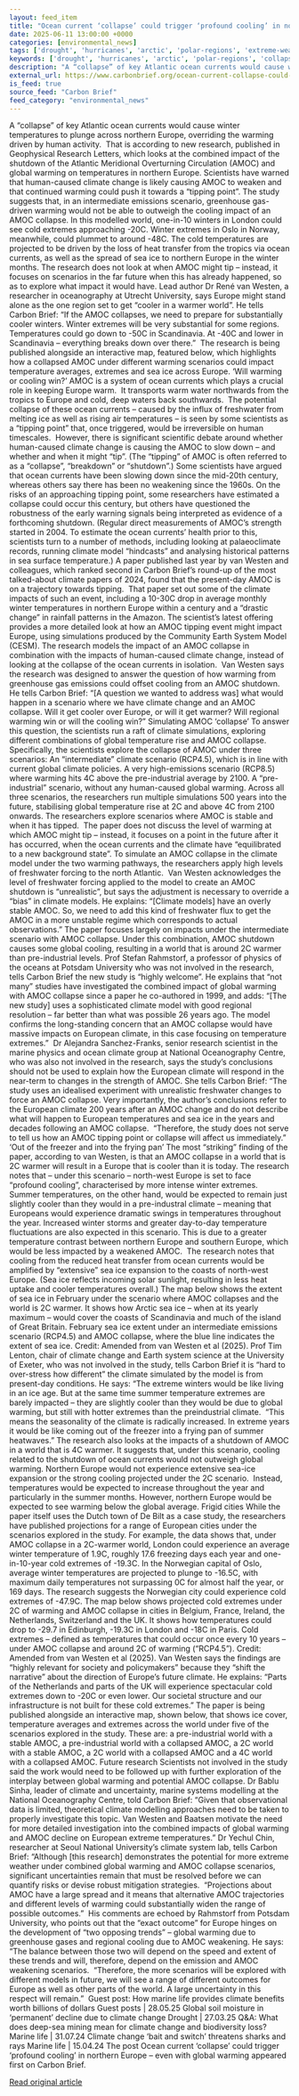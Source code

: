 ```yaml
---
layout: feed_item
title: "Ocean current ‘collapse’ could trigger ‘profound cooling’ in northern Europe – even with global warming"
date: 2025-06-11 13:00:00 +0000
categories: [environmental_news]
tags: ['drought', 'hurricanes', 'arctic', 'polar-regions', 'extreme-weather', 'renewable-energy', 'heatwave', 'amazon', 'public-health', 'water-crisis']
keywords: ['drought', 'hurricanes', 'arctic', 'polar-regions', 'collapse', 'extreme-weather', 'current', 'ocean']
description: "A “collapse” of key Atlantic ocean currents would cause winter temperatures to plunge across northern Europe, overriding the warming driven by human activity"
external_url: https://www.carbonbrief.org/ocean-current-collapse-could-trigger-profound-cooling-in-northern-europe-even-with-global-warming/
is_feed: true
source_feed: "Carbon Brief"
feed_category: "environmental_news"
---
```


A “collapse” of key Atlantic ocean currents would cause winter temperatures to plunge across northern Europe, overriding the warming driven by human activity.&nbsp; That is according to new research, published in Geophysical Research Letters, which looks at the combined impact of the shutdown of the Atlantic Meridional Overturning Circulation (AMOC) and global warming on temperatures in northern Europe. Scientists have warned that human-caused climate change is likely causing AMOC to weaken and that continued warming could push it towards a “tipping point”. The study suggests that, in an intermediate emissions scenario, greenhouse gas-driven warming would not be able to outweigh the cooling impact of an AMOC collapse. In this modelled world, one-in-10 winters in London could see cold extremes approaching -20C. Winter extremes in Oslo in Norway, meanwhile, could plummet to around -48C. The cold temperatures are projected to be driven by the loss of heat transfer from the tropics via ocean currents, as well as the spread of sea ice to northern Europe in the winter months. The research does not look at when AMOC might tip – instead, it focuses on scenarios in the far future when this has already happened, so as to explore what impact it would have. Lead author Dr René van Westen, a researcher in oceanography at Utrecht University, says Europe might stand alone as the one region set to get “cooler in a warmer world”. He tells Carbon Brief: “If the AMOC collapses, we need to prepare for substantially cooler winters. Winter extremes will be very substantial for some regions. Temperatures could go down to -50C in Scandinavia. At -40C and lower in Scandinavia – everything breaks down over there.”&nbsp; The research is being published alongside an interactive map, featured below, which highlights how a collapsed AMOC under different warming scenarios could impact temperature averages, extremes and sea ice across Europe. ‘Will warming or cooling win?’ AMOC is a system of ocean currents which plays a crucial role in keeping Europe warm.&nbsp; It transports warm water northwards from the tropics to Europe and cold, deep waters back southwards.&nbsp; The potential collapse of these ocean currents – caused by the influx of freshwater from melting ice as well as rising air temperatures – is seen by some scientists as a “tipping point” that, once triggered, would be irreversible on human timescales.&nbsp; However, there is significant scientific debate around whether human-caused climate change is causing the AMOC to slow down – and whether and when it might “tip”. (The “tipping” of AMOC is often referred to as a “collapse”, “breakdown” or “shutdown”.) Some scientists have argued that ocean currents have been slowing down since the mid-20th century, whereas others say there has been no weakening since the 1960s. On the risks of an approaching tipping point, some researchers have estimated a collapse could occur this century, but others have questioned the robustness of the early warning signals being interpreted as evidence of a forthcoming shutdown. (Regular direct measurements of AMOC’s strength started in 2004. To estimate the ocean currents’ health prior to this, scientists turn to a number of methods, including looking at palaeoclimate records, running climate model “hindcasts” and analysing historical patterns in sea surface temperature.) A paper published last year by van Westen and colleagues, which ranked second in Carbon Brief’s round-up of the most talked-about climate papers of 2024, found that the present-day AMOC is on a trajectory towards tipping.&nbsp; That paper set out some of the climate impacts of such an event, including a 10-30C drop in average monthly winter temperatures in northern Europe within a century and a “drastic change” in rainfall patterns in the Amazon. The scientist’s latest offering provides a more detailed look at how an AMOC tipping event might impact Europe, using simulations produced by the Community Earth System Model (CESM). The research models the impact of an AMOC collapse in combination with the impacts of human-caused climate change, instead of looking at the collapse of the ocean currents in isolation.&nbsp; Van Westen says the research was designed to answer the question of how warming from greenhouse gas emissions could offset cooling from an AMOC shutdown. He tells Carbon Brief: “[A question we wanted to address was] what would happen in a scenario where we have climate change and an AMOC collapse. Will it get cooler over Europe, or will it get warmer? Will regional warming win or will the cooling win?” Simulating AMOC ‘collapse’ To answer this question, the scientists run a raft of climate simulations, exploring different combinations of global temperature rise and AMOC collapse.&nbsp;&nbsp;&nbsp; Specifically, the scientists explore the collapse of AMOC under three scenarios: An “intermediate” climate scenario (RCP4.5), which is in line with current global climate policies. A very high-emissions scenario (RCP8.5) where warming hits 4C above the pre-industrial average by 2100. A “pre-industrial” scenario, without any human-caused global warming. Across all three scenarios, the researchers run multiple simulations 500 years into the future, stabilising global temperature rise at 2C and above 4C from 2100 onwards. The researchers explore scenarios where AMOC is stable and when it has tipped.&nbsp; The paper does not discuss the level of warming at which AMOC might tip – instead, it focuses on a point in the future after it has occurred, when the ocean currents and the climate have “equilibrated to a new background state”. To simulate an AMOC collapse in the climate model under the two warming pathways, the researchers apply high levels of freshwater forcing to the north Atlantic.&nbsp; Van Westen acknowledges the level of freshwater forcing applied to the model to create an AMOC shutdown is “unrealistic”, but says the adjustment is necessary to override a “bias” in climate models. He explains: “[Climate models] have an overly stable AMOC. So, we need to add this kind of freshwater flux to get the AMOC in a more unstable regime which corresponds to actual observations.” The paper focuses largely on impacts under the intermediate scenario with AMOC collapse. Under this combination, AMOC shutdown causes some global cooling, resulting in a world that is around 2C warmer than pre-industrial levels. Prof Stefan Rahmstorf, a professor of physics of the oceans at Potsdam University who was not involved in the research, tells Carbon Brief the new study is “highly welcome”. He explains that “not many” studies have investigated the combined impact of global warming with AMOC collapse since a paper he co-authored in 1999, and adds: “[The new study] uses a sophisticated climate model with good regional resolution – far better than what was possible 26 years ago. The model confirms the long-standing concern that an AMOC collapse would have massive impacts on European climate, in this case focusing on temperature extremes.”&nbsp; Dr Alejandra Sanchez-Franks, senior research scientist in the marine physics and ocean climate group at National Oceanography Centre, who was also not involved in the research, says the study’s conclusions should not be used to explain how the European climate will respond in the near-term to changes in the strength of AMOC. She tells Carbon Brief: “The study uses an idealised experiment with unrealistic freshwater changes to force an AMOC collapse. Very importantly, the author’s conclusions refer to the European climate 200 years after an AMOC change and do not describe what will happen to European temperatures and sea ice in the years and decades following an AMOC collapse.&nbsp; “Therefore, the study does not serve to tell us how an AMOC tipping point or collapse will affect us immediately.” ‘Out of the freezer and into the frying pan’ The most “striking” finding of the paper, according to van Westen, is that an AMOC collapse in a world that is 2C warmer will result in a Europe that is cooler than it is today. The research notes that – under this scenario – north-west Europe is set to face &#8220;profound cooling”, characterised by more intense winter extremes.&nbsp; Summer temperatures, on the other hand, would be expected to remain just slightly cooler than they would in a pre-industral climate – meaning that Europeans would experience dramatic swings in temperatures throughout the year. Increased winter storms and greater day-to-day temperature fluctuations are also expected in this scenario. This is due to a greater temperature contrast between northern Europe and southern Europe, which would be less impacted by a weakened AMOC.&nbsp; The research notes that cooling from the reduced heat transfer from ocean currents would be amplified by “extensive” sea ice expansion to the coasts of north-west Europe. (Sea ice reflects incoming solar sunlight, resulting in less heat uptake and cooler temperatures overall.) The map below shows the extent of sea ice in February under the scenario where AMOC collapses and the world is 2C warmer. It shows how Arctic sea ice – when at its yearly maximum – would cover the coasts of Scandinavia and much of the island of Great Britain. February sea ice extent under an intermediate emissions scenario (RCP4.5) and AMOC collapse, where the blue line indicates the extent of sea ice. Credit: Amended from van Westen et al (2025). Prof Tim Lenton, chair of climate change and Earth system science at the University of Exeter, who was not involved in the study, tells Carbon Brief it is “hard to over-stress how different” the climate simulated by the model is from present-day conditions. He says: “The extreme winters would be like living in an ice age. But at the same time summer temperature extremes are barely impacted – they are slightly cooler than they would be due to global warming, but still with hotter extremes than the preindustrial climate.&nbsp; “This means the seasonality of the climate is radically increased. In extreme years it would be like coming out of the freezer into a frying pan of summer heatwaves.” The research also looks at the impacts of a shutdown of AMOC in a world that is 4C warmer. It suggests that, under this scenario, cooling related to the shutdown of ocean currents would not outweigh global warming. Northern Europe would not experience extensive sea-ice expansion or the strong cooling projected under the 2C scenario.&nbsp; Instead, temperatures would be expected to increase throughout the year and particularly in the summer months. However, northern Europe would be expected to see warming below the global average. Frigid cities While the paper itself uses the Dutch town of De Bilt as a case study, the researchers have published projections for a range of European cities under the scenarios explored in the study. For example, the data shows that, under AMOC collapse in a 2C-warmer world, London could experience an average winter temperature of 1.9C, roughly 17.6 freezing days each year and one-in-10-year cold extremes of -19.3C. In the Norwegian capital of Oslo, average winter temperatures are projected to plunge to -16.5C, with maximum daily temperatures not surpassing 0C for almost half the year, or 169 days. The research suggests the Norwegian city could experience cold extremes of -47.9C. The map below shows projected cold extremes under 2C of warming and AMOC collapse in cities in Belgium, France, Ireland, the Netherlands, Switzerland and the UK. It shows how temperatures could drop to -29.7 in Edinburgh, -19.3C in London and -18C in Paris. Cold extremes – defined as temperatures that could occur once every 10 years – under AMOC collapse and around 2C of warming (“RCP4.5”). Credit: Amended from van Westen et al (2025). Van Westen says the findings are “highly relevant for society and policymakers” because they “shift the narrative” about the direction of Europe’s future climate. He explains: “Parts of the Netherlands and parts of the UK will experience spectacular cold extremes down to -20C or even lower. Our societal structure and our infrastructure is not built for these cold extremes.” The paper is being published alongside an interactive map, shown below, that shows ice cover, temperature averages and extremes across the world under five of the scenarios explored in the study. These are: a pre-industrial world with a stable AMOC, a pre-industrial world with a collapsed AMOC, a 2C world with a stable AMOC, a 2C world with a collapsed AMOC and a 4C world with a collapsed AMOC. Future research Scientists not involved in the study said the work would need to be followed up with further exploration of the interplay between global warming and potential AMOC collapse. Dr Bablu Sinha, leader of climate and uncertainty, marine systems modelling at the National Oceanography Centre, told Carbon Brief: “Given that observational data is limited, theoretical climate modelling approaches need to be taken to properly investigate this topic. Van Westen and Baatsen motivate the need for more detailed investigation into the combined impacts of global warming and AMOC decline on European extreme temperatures.” Dr Yechul Chin, researcher at Seoul National University’s climate system lab, tells Carbon Brief: “Although [this research] demonstrates the potential for more extreme weather under combined global warming and AMOC collapse scenarios, significant uncertainties remain that must be resolved before we can quantify risks or devise robust mitigation strategies.&nbsp; “Projections about AMOC have a large spread and it means that alternative AMOC trajectories and different levels of warming could substantially widen the range of possible outcomes.”&nbsp; His comments are echoed by Rahmstorf from Potsdam University, who points out that the “exact outcome” for Europe hinges on the development of “two opposing trends” – global warming due to greenhouse gases and regional cooling due to AMOC weakening. He says: “The balance between those two will depend on the speed and extent of these trends and will, therefore, depend on the emission and AMOC weakening scenarios.&nbsp; “Therefore, the more scenarios will be explored with different models in future, we will see a range of different outcomes for Europe as well as other parts of the world. A large uncertainty in this respect will remain.”&nbsp; Guest post: How marine life provides climate benefits worth billions of dollars Guest posts | 28.05.25 Global soil moisture in &#8216;permanent&#8217; decline due to climate change Drought | 27.03.25 Q&amp;A: What does deep-sea mining mean for climate change and biodiversity loss? Marine life | 31.07.24 Climate change ‘bait and switch’ threatens sharks and rays Marine life | 15.04.24 The post Ocean current ‘collapse’ could trigger ‘profound cooling’ in northern Europe – even with global warming appeared first on Carbon Brief.

[Read original article](https://www.carbonbrief.org/ocean-current-collapse-could-trigger-profound-cooling-in-northern-europe-even-with-global-warming/)
